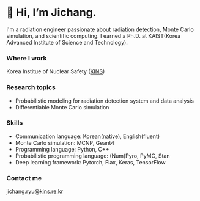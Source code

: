 # 👋 Hi, I’m Jichang.
I'm a radiation engineer passionate about radiation detection, Monte Carlo simulation, and scientific computing. I earned a Ph.D. at KAIST(Korea Advanced Institute of Science and Technology).

### Where I work
Korea Institue of Nuclear Safety ([KINS](https://www.kins.re.kr/en/index))

### Research topics
* Probabilistic modeling for radiation detection system and data analysis
* Differentiable Monte Carlo simulation

### Skills
* Communication language: Korean(native), English(fluent)
* Monte Carlo simulation: MCNP, Geant4
* Programming language: Python, C++
* Probabilistic programming language: (Num)Pyro, PyMC, Stan
* Deep learning framework: Pytorch, Flax, Keras, TensorFlow

### Contact me
jichang.ryu@kins.re.kr


<!---
jichangryu/jichangryu is a ✨ special ✨ repository because its `README.md` (this file) appears on your GitHub profile.
You can click the Preview link to take a look at your changes.
--->
